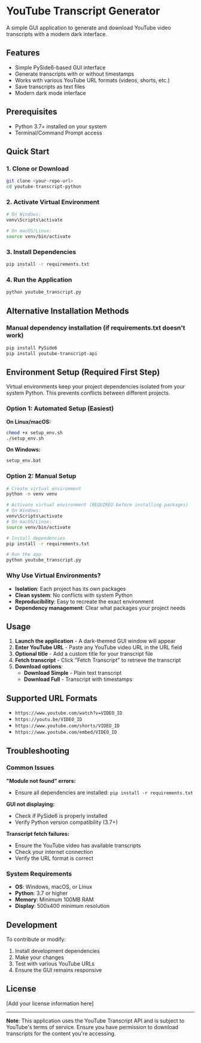 # YouTube Transcript Generator

A simple GUI application to generate and download YouTube video transcripts with a modern dark interface.

## Features

- Simple PySide6-based GUI interface
- Generate transcripts with or without timestamps
- Works with various YouTube URL formats (videos, shorts, etc.)
- Save transcripts as text files
- Modern dark mode interface

## Prerequisites

- Python 3.7+ installed on your system
- Terminal/Command Prompt access

## Quick Start

### 1. Clone or Download

```bash
git clone <your-repo-url>
cd youtube-transcript-python
```

### 2. Activate Virtual Environment

```bash
# On Windows:
venv\Scripts\activate

# On macOS/Linux:
source venv/bin/activate
```

### 3. Install Dependencies

```bash
pip install -r requirements.txt
```

### 4. Run the Application

```bash
python youtube_transcript.py
```

## Alternative Installation Methods

### Manual dependency installation (if requirements.txt doesn't work)

```bash
pip install PySide6
pip install youtube-transcript-api
```

## Environment Setup (Required First Step)

Virtual environments keep your project dependencies isolated from your system Python. This prevents conflicts between different projects.

### Option 1: Automated Setup (Easiest)

**On Linux/macOS:**

```bash
chmod +x setup_env.sh
./setup_env.sh
```

**On Windows:**

```cmd
setup_env.bat
```

### Option 2: Manual Setup

```bash
# Create virtual environment
python -m venv venv

# Activate virtual environment (REQUIRED before installing packages)
# On Windows:
venv\Scripts\activate
# On macOS/Linux:
source venv/bin/activate

# Install dependencies
pip install -r requirements.txt

# Run the app
python youtube_transcript.py
```

### Why Use Virtual Environments?

- **Isolation**: Each project has its own packages
- **Clean system**: No conflicts with system Python
- **Reproducibility**: Easy to recreate the exact environment
- **Dependency management**: Clear what packages your project needs

## Usage

1. **Launch the application** - A dark-themed GUI window will appear
2. **Enter YouTube URL** - Paste any YouTube video URL in the URL field
3. **Optional title** - Add a custom title for your transcript file
4. **Fetch transcript** - Click "Fetch Transcript" to retrieve the transcript
5. **Download options**:
   - **Download Simple** - Plain text transcript
   - **Download Full** - Transcript with timestamps

## Supported URL Formats

- `https://www.youtube.com/watch?v=VIDEO_ID`
- `https://youtu.be/VIDEO_ID`
- `https://www.youtube.com/shorts/VIDEO_ID`
- `https://www.youtube.com/embed/VIDEO_ID`

## Troubleshooting

### Common Issues

**"Module not found" errors:**

- Ensure all dependencies are installed: `pip install -r requirements.txt`

**GUI not displaying:**

- Check if PySide6 is properly installed
- Verify Python version compatibility (3.7+)

**Transcript fetch failures:**

- Ensure the YouTube video has available transcripts
- Check your internet connection
- Verify the URL format is correct

### System Requirements

- **OS**: Windows, macOS, or Linux
- **Python**: 3.7 or higher
- **Memory**: Minimum 100MB RAM
- **Display**: 500x400 minimum resolution

## Development

To contribute or modify:

1. Install development dependencies
2. Make your changes
3. Test with various YouTube URLs
4. Ensure the GUI remains responsive

## License

[Add your license information here]

---

**Note**: This application uses the YouTube Transcript API and is subject to YouTube's terms of service. Ensure you have permission to download transcripts for the content you're accessing.
